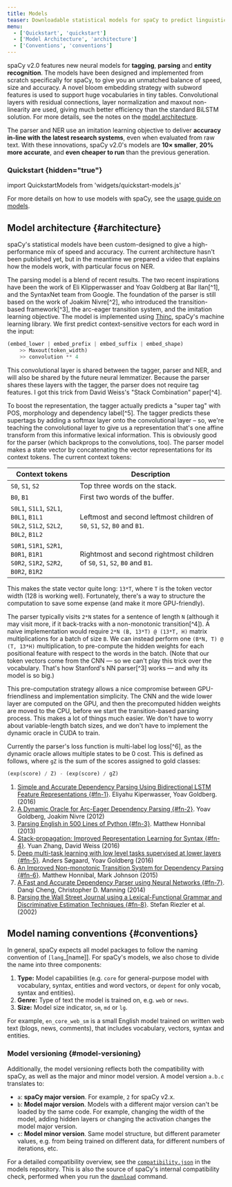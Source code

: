 ```yaml
---
title: Models
teaser: Downloadable statistical models for spaCy to predict linguistic features
menu:
  - ['Quickstart', 'quickstart']
  - ['Model Architecture', 'architecture']
  - ['Conventions', 'conventions']
---
```


spaCy v2.0 features new neural models for **tagging**, **parsing** and **entity
recognition**. The models have been designed and implemented from scratch
specifically for spaCy, to give you an unmatched balance of speed, size and
accuracy. A novel bloom embedding strategy with subword features is used to
support huge vocabularies in tiny tables. Convolutional layers with residual
connections, layer normalization and maxout non-linearity are used, giving much
better efficiency than the standard BiLSTM solution. For more details, see the
notes on the [model architecture](#architecture).

The parser and NER use an imitation learning objective to deliver **accuracy
in-line with the latest research systems**, even when evaluated from raw text.
With these innovations, spaCy v2.0's models are **10× smaller**, **20% more
accurate**, and **even cheaper to run** than the previous generation.

### Quickstart {hidden="true"}

import QuickstartModels from 'widgets/quickstart-models.js'

<QuickstartModels title="Quickstart" id="quickstart" description="Install a default model, get the code to load it from within spaCy and an example to test it. For more options, see the section on available models below." />

<Infobox title="📖 Installation and usage">

For more details on how to use models with spaCy, see the
[usage guide on models](/usage/models).

</Infobox>

## Model architecture {#architecture}

spaCy's statistical models have been custom-designed to give a high-performance
mix of speed and accuracy. The current architecture hasn't been published yet,
but in the meantime we prepared a video that explains how the models work, with
particular focus on NER.

<YouTube id="sqDHBH9IjRU" />

The parsing model is a blend of recent results. The two recent inspirations have
been the work of Eli Klipperwasser and Yoav Goldberg at Bar Ilan[^1], and the
SyntaxNet team from Google. The foundation of the parser is still based on the
work of Joakim Nivre[^2], who introduced the transition-based framework[^3], the
arc-eager transition system, and the imitation learning objective. The model is
implemented using [Thinc](https://github.com/explosion/thinc), spaCy's machine
learning library. We first predict context-sensitive vectors for each word in
the input:

```python
(embed_lower | embed_prefix | embed_suffix | embed_shape)
    >> Maxout(token_width)
    >> convolution ** 4
```

This convolutional layer is shared between the tagger, parser and NER, and will
also be shared by the future neural lemmatizer. Because the parser shares these
layers with the tagger, the parser does not require tag features. I got this
trick from David Weiss's "Stack Combination" paper[^4].

To boost the representation, the tagger actually predicts a "super tag" with
POS, morphology and dependency label[^5]. The tagger predicts these supertags by
adding a softmax layer onto the convolutional layer – so, we're teaching the
convolutional layer to give us a representation that's one affine transform from
this informative lexical information. This is obviously good for the parser
(which backprops to the convolutions, too). The parser model makes a state
vector by concatenating the vector representations for its context tokens. The
current context tokens:

| Context tokens                                                                     | Description                                                                 |
| ---------------------------------------------------------------------------------- | --------------------------------------------------------------------------- |
| `S0`, `S1`, `S2`                                                                   | Top three words on the stack.                                               |
| `B0`, `B1`                                                                         | First two words of the buffer.                                              |
| `S0L1`, `S1L1`, `S2L1`, `B0L1`, `B1L1`<br />`S0L2`, `S1L2`, `S2L2`, `B0L2`, `B1L2` | Leftmost and second leftmost children of `S0`, `S1`, `S2`, `B0` and `B1`.   |
| `S0R1`, `S1R1`, `S2R1`, `B0R1`, `B1R1`<br />`S0R2`, `S1R2`, `S2R2`, `B0R2`, `B1R2` | Rightmost and second rightmost children of `S0`, `S1`, `S2`, `B0` and `B1`. |

This makes the state vector quite long: `13*T`, where `T` is the token vector
width (128 is working well). Fortunately, there's a way to structure the
computation to save some expense (and make it more GPU-friendly).

The parser typically visits `2*N` states for a sentence of length `N` (although
it may visit more, if it back-tracks with a non-monotonic transition[^4]). A
naive implementation would require `2*N (B, 13*T) @ (13*T, H)` matrix
multiplications for a batch of size `B`. We can instead perform one
`(B*N, T) @ (T, 13*H)` multiplication, to pre-compute the hidden weights for
each positional feature with respect to the words in the batch. (Note that our
token vectors come from the CNN — so we can't play this trick over the
vocabulary. That's how Stanford's NN parser[^3] works — and why its model is so
big.)

This pre-computation strategy allows a nice compromise between GPU-friendliness
and implementation simplicity. The CNN and the wide lower layer are computed on
the GPU, and then the precomputed hidden weights are moved to the CPU, before we
start the transition-based parsing process. This makes a lot of things much
easier. We don't have to worry about variable-length batch sizes, and we don't
have to implement the dynamic oracle in CUDA to train.

Currently the parser's loss function is multi-label log loss[^6], as the dynamic
oracle allows multiple states to be 0 cost. This is defined as follows, where
`gZ` is the sum of the scores assigned to gold classes:

```python
(exp(score) / Z) - (exp(score) / gZ)
```

<Infobox title="Bibliography">

1. [Simple and Accurate Dependency Parsing Using Bidirectional LSTM Feature Representations {#fn-1}](https://www.semanticscholar.org/paper/Simple-and-Accurate-Dependency-Parsing-Using-Bidir-Kiperwasser-Goldberg/3cf31ecb2724b5088783d7c96a5fc0d5604cbf41).
   Eliyahu Kiperwasser, Yoav Goldberg. (2016)
2. [A Dynamic Oracle for Arc-Eager Dependency Parsing {#fn-2}](https://www.semanticscholar.org/paper/A-Dynamic-Oracle-for-Arc-Eager-Dependency-Parsing-Goldberg-Nivre/22697256ec19ecc3e14fcfc63624a44cf9c22df4).
   Yoav Goldberg, Joakim Nivre (2012)
3. [Parsing English in 500 Lines of Python {#fn-3}](https://explosion.ai/blog/parsing-english-in-python).
   Matthew Honnibal (2013)
4. [Stack-propagation: Improved Representation Learning for Syntax {#fn-4}](https://www.semanticscholar.org/paper/Stack-propagation-Improved-Representation-Learning-Zhang-Weiss/0c133f79b23e8c680891d2e49a66f0e3d37f1466).
   Yuan Zhang, David Weiss (2016)
5. [Deep multi-task learning with low level tasks supervised at lower layers {#fn-5}](https://www.semanticscholar.org/paper/Deep-multi-task-learning-with-low-level-tasks-supe-S%C3%B8gaard-Goldberg/03ad06583c9721855ccd82c3d969a01360218d86).
   Anders Søgaard, Yoav Goldberg (2016)
6. [An Improved Non-monotonic Transition System for Dependency Parsing {#fn-6}](https://www.semanticscholar.org/paper/An-Improved-Non-monotonic-Transition-System-for-De-Honnibal-Johnson/4094cee47ade13b77b5ab4d2e6cb9dd2b8a2917c).
   Matthew Honnibal, Mark Johnson (2015)
7. [A Fast and Accurate Dependency Parser using Neural Networks {#fn-7}](http://cs.stanford.edu/people/danqi/papers/emnlp2014.pdf).
   Danqi Cheng, Christopher D. Manning (2014)
8. [Parsing the Wall Street Journal using a Lexical-Functional Grammar and Discriminative Estimation Techniques {#fn-8}](https://www.semanticscholar.org/paper/Parsing-the-Wall-Street-Journal-using-a-Lexical-Fu-Riezler-King/0ad07862a91cd59b7eb5de38267e47725a62b8b2).
   Stefan Riezler et al. (2002)

</Infobox>

## Model naming conventions {#conventions}

In general, spaCy expects all model packages to follow the naming convention of
`[lang`\_[name]]. For spaCy's models, we also chose to divide the name into
three components:

1. **Type:** Model capabilities (e.g. `core` for general-purpose model with
   vocabulary, syntax, entities and word vectors, or `depent` for only vocab,
   syntax and entities).
2. **Genre:** Type of text the model is trained on, e.g. `web` or `news`.
3. **Size:** Model size indicator, `sm`, `md` or `lg`.

For example, `en_core_web_sm` is a small English model trained on written web
text (blogs, news, comments), that includes vocabulary, vectors, syntax and
entities.

### Model versioning {#model-versioning}

Additionally, the model versioning reflects both the compatibility with spaCy,
as well as the major and minor model version. A model version `a.b.c` translates
to:

- `a`: **spaCy major version**. For example, `2` for spaCy v2.x.
- `b`: **Model major version**. Models with a different major version can't be
  loaded by the same code. For example, changing the width of the model, adding
  hidden layers or changing the activation changes the model major version.
- `c`: **Model minor version**. Same model structure, but different parameter
  values, e.g. from being trained on different data, for different numbers of
  iterations, etc.

For a detailed compatibility overview, see the
[`compatibility.json`](https://github.com/explosion/spacy-models/tree/master/compatibility.json)
in the models repository. This is also the source of spaCy's internal
compatibility check, performed when you run the [`download`](/api/cli#download)
command.
